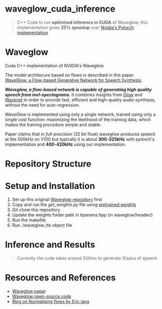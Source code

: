 # waveglow_cuda_inference
> C++ Code to run  **optimized inference  in CUDA** of Waveglow, this implementation gives **25% speedup** over [Nvidia's Pytorch implementation](https://github.com/NVIDIA/waveglow)

# Waveglow 
Cuda C++ implementation of NVIDIA's Waveglow. 

The model architecure based on flows is described in this paper. [WaveGlow: a Flow-based Generative Network for Speech Synthesis](https://arxiv.org/pdf/1811.00002.pdf). 

**_Waveglow, a flow-based network is capable of generating high quality speech from mel-spectograms_**. It combines insights from [Glow](https://arxiv.org/pdf/1807.03039.pdf) and  [Wavenet](https://arxiv.org/pdf/1609.03499.pdf)  in order to provide fast, efficient and high-quality audio synthesis, without the need for auto-regression. 

WaveGlow is implemented using only a single network, trained using only a single cost function: maximizing the likelihood of the training data, which makes the training procedure simple and stable. 

Paper claims that  *in full-precision* (32 bit float) waveglow produces speech at the 500kHz on V100 but typically it is about **300-325kHz** with pytorch's implementation and **400-420kHz** using our implementation.


# Repository Structure

# Setup and Installation
1. Set up this original [Waveglow repository](https://github.com/NVIDIA/waveglow) first
2. Copy and run the *get_weights.py* file using [pretrained weights](https://drive.google.com/file/d/1WsibBTsuRg_SF2Z6L6NFRTT-NjEy1oTx/view)
3. Git clone this repository
4. Update the weights folder path in hparams.hpp (in waveglow/header/)
5. Run the makefile 
6. Run ./waveglow_tts object file

# Inference and Results
> Currently the code takes around 500ms to generate 10secs of speech

# Resources and References

 - [Waveglow paper](https://arxiv.org/pdf/1811.00002.pdf)
 - [Waveglow open-source code](https://github.com/NVIDIA/waveglow)
 - [Blog on Normalising flows by Eric jang](https://blog.evjang.com/2018/01/nf1.html)
